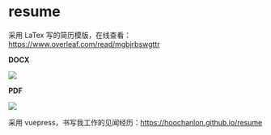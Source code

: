 # resume

采用 LaTex 写的简历模版，在线查看：https://www.overleaf.com/read/mgbjrbswgttr

**DOCX**

![](https://cdn.statically.io/gh/hoochanlon/resume/main/resume.jpg)

**PDF**

![](https://cdn.statically.io/gh/hoochanlon/resume/main/resume.png)

采用 vuepress，书写我工作的见闻经历：https://hoochanlon.github.io/resume

